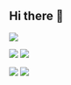 ## Hi there 👋

![](http://github-profile-summary-cards.vercel.app/api/cards/profile-details?username=PishaBok&theme=dark)

![](http://github-profile-summary-cards.vercel.app/api/cards/repos-per-language?username=PishaBok&theme=dark)
![](http://github-profile-summary-cards.vercel.app/api/cards/most-commit-language?username=PishaBok&theme=dark)

![](http://github-profile-summary-cards.vercel.app/api/cards/stats?username=PishaBok&theme=dark)
![](http://github-profile-summary-cards.vercel.app/api/cards/productive-time?username=PishaBok&theme=dark&utcOffset=8)





<!--
**PishaBok/PishaBok** is a ✨ _special_ ✨ repository because its `README.md` (this file) appears on your GitHub profile.

Here are some ideas to get you started:

- 🔭 I’m currently working on ...
- 🌱 I’m currently learning ...
- 👯 I’m looking to collaborate on ...
- 🤔 I’m looking for help with ...
- 💬 Ask me about ...
- 📫 How to reach me: ...
- 😄 Pronouns: ...
- ⚡ Fun fact: ...
-->
